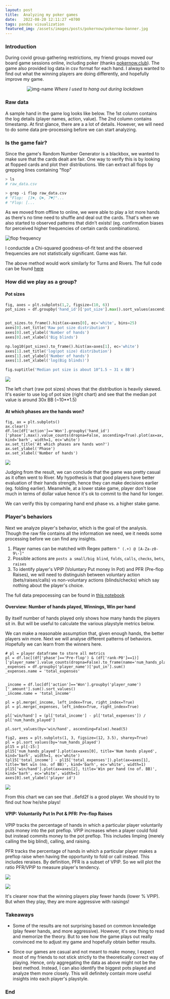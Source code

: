 ```yaml
---
layout: post
title:  Analyzing my poker games
date:   2022-08-20 12:11:27 +0700
tags: pandas visualization
featured_img: /assets/images/posts/pokernow/pokernow-banner.jpg
---
```



### Introduction

During covid group gathering restrictions, my friend groups moved our board game sessions online, including poker (thanks [pokernow.club](https://www.pokernow.club/)). The game also provided log data in csv format for each hand. I always wanted to find out what the winning players are doing differently, and hopefully improve my game.


<p align="center">
  <img alt="img-name" src="/assets/images/posts/pokernow/pokernow-screenshot.jpg">
    <em>Where I used to hang out during lockdown</em>
</p>



### Raw data
A sample hand in the game log looks like below. The 1st column contains the log details (player names, action, value). The 2nd column contains timestamp. At first glance, there are a a lot of details. However, we will need to do some data pre-processing before we can start analyzing.

<script src="https://gist.github.com/dobeok/d5006c2bf249277680e890b1fa19b8d6.js"></script>

### Is the game fair?

Since the game's Random Number Generator is a blackbox, we wanted to make sure that the cards dealt are fair. One way to verify this is by looking at flopped cards and plot their distributions. We can extract all flops by grepping lines containing "flop"

```bash
> ls
# raw_data.csv

> grep -i flop raw_data.csv
# "Flop:  [3♦, Q♠, 7♥]"...
# "Flop: [...
```


As we moved from offline to online, we were able to play a lot more hands as there's no time need to shuffle and deal out the cards. That's when we also started to observed patterns that didn't exists! (eg. confirmation biases for perceived higher frequencies of certain cards combinations).

![flop frequency](/assets/images/posts/pokernow/flop-dist.png)

I conductde a Chi-squared goodness-of-fit test and the observed frequencies are not statistically significant. Game was fair.

The above method would work similarly for Turns and Rivers. The full code can be found [here](https://github.com/dobeok/analyze-pokernow-games/blob/main/A-game-setup/analyze-flops.py)


### How did we play as a group?

#### Pot sizes

```python
fig, axes = plt.subplots(1,2, figsize=(10, 6))
pot_sizes = df.groupby('hand_id')['pot_size'].max().sort_values(ascending=False) / 0.20


pot_sizes.to_frame().hist(ax=axes[0], ec='white', bins=25)
axes[0].set_title('Raw pot size distribution')
axes[0].set_ylabel('Number of hands')
axes[0].set_xlabel('Big blinds')

np.log10(pot_sizes).to_frame().hist(ax=axes[1], ec='white')
axes[1].set_title('log(pot size) distribution')
axes[1].set_ylabel('Number of hands')
axes[1].set_xlabel('log(Big blinds)')

fig.suptitle('Median pot size is about 10^1.5 ~ 31 x BB')

```
![](/assets/images/posts/pokernow/img1-potsize.png)

The left chart (raw pot sizes) shows that the distribution is heavily skewed. It's easier to use log of pot size (right chart) and see that the median pot value is around 30x BB (~10**1.5)


#### At which phases are the hands won?

```python3
fig, ax = plt.subplots()
ax.clear()
df.loc[df['action']=='Won'].groupby('hand_id')['phase'].max().value_counts(dropna=False, ascending=True).plot(ax=ax, kind='barh', width=1, ec='white')
ax.set_title('At which phases are hands won?')
ax.set_ylabel('Phase')
ax.set_xlabel('Number of hands')
```

![](/assets/images/posts/pokernow/img7-phase.png)


Judging from the result, we can conclude that the game was pretty casual as it often went to River. My hypothesis is that good players have better evaluation of their hands strength, hence they can make decisions earlier (eg. folding earlier). Meanwhile, at a lower stake game, player don't lose much in terms of dollar value hence it's ok to commit to the hand for longer.

We can verify this by comparing hand end phase vs. a higher stake game.

### Player's behaviors

Next we analyze player's behavior, which is the goal of the analysis. Though the raw file contains all the information we need, we it needs some processing before we can find any insights.

1. Player names can be matched with Regex pattern `" (.+) @ [A-Za-z0-9\-]"`
2. Possible actions are `posts a small/big blind`, `folds`, `calls`, `checks`, `bets`, `raises`
3. To identify player's VPIP (Voluntary Put money In Pot) and PFR (Pre-flop Raises), we will need to distinguish between voluntary action (bets/raises/calls) vs non-voluntary actions (blinds/checks) which say nothing about the player's choice.

The full data prepocessing can be found in [this notebook](https://github.com/dobeok/analyze-pokernow-games/blob/main/B-game-play/analyze.ipynb)


#### Overview:  Number of hands played, Winnings, Win per hand

By itself number of hands played only shows how many hands the players sit in. But will be useful to calculate the various playstyle metrics below.

We can make a reasonable assumption that, given enough hands, the better players win more. Next we will analyse different patterns of behaviors. Hopefully we can learn from the winners here.

```python3
# pl = player dataframe to store all metrics
pl = df.loc[(df['phase']=='Pre-flop') & (df['rank-P0']==1)]['player_name'].value_counts(dropna=False).to_frame(name='num_hands_played')
_expenses = df.groupby('player_name')['put_in'].sum()
_expenses.name = 'total_expenses'


_income = df.loc[df['action']=='Won'].groupby('player_name')['_amount'].sum().sort_values()
_income.name = 'total_income'

pl = pl.merge(_income, left_index=True, right_index=True)
pl = pl.merge(_expenses, left_index=True, right_index=True)

pl['win/hand'] = (pl['total_income'] - pl['total_expenses']) / pl['num_hands_played']

pl.sort_values(by='win/hand', ascending=False).head(5)

fig2, axes = plt.subplots(1, 3, figsize=(12, 3.5), sharey=True)
pl = pl.sort_values(by='num_hands_played')
pl15 = pl[-15:]
pl15['num_hands_played'].plot(ax=axes[0], title='Num hands played', kind='barh', width=1, ec='white')
(pl15['total_income'] - pl15['total_expenses']).plot(ax=axes[1], title='Net win (no. of BB)', kind='barh', ec='white', width=1)
pl15['win/hand'].plot(ax=axes[2], title='Win per hand (no of. BB)', kind='barh', ec='white', width=1)
axes[0].set_ylabel('player id')
```
![](/assets/images/posts/pokernow/img4-player-overview.png)

From this chart we can see that ..6efd2f is a good player. We should try to find out how he/she plays!

#### VPIP: Voluntarily Put In Pot & PFR: Pre-flop Raises

VPIP tracks the percentage of hands in which a particular player voluntarily puts money into the pot preflop. VPIP increases when a player could fold but instead commits money to the pot preflop. This includes limping (merely calling the big blind), calling, and raising.

PFR tracks the percentage of hands in which a particular player makes a preflop raise when having the opportunity to fold or call instead. This includes reraises. By definition, PFR is a subset of VPIP. So we will plot the ratio PFR/VPIP to measure player's tendency.

![](/assets/images/posts/pokernow/img5-vpip-reg.png)


![](/assets/images/posts/pokernow/img6-pfr-reg.png)

It's clearer now that the winning players play fewer hands (lower % VPIP). But when they play, they are more aggressive with raisings!


### Takeaways

* Some of the results are not surprising based on common knowledge (play fewer hands, and more aggressive). However, it's one thing to read and memorize the theory. But to see how the game plays out really convinced me to adjust my game and hopefully obtain better results.

* Since our games are casual and not meant to make money, I expect most of my friends to not stick strictly to the theoretically correct way of playing. Hence, only aggregating the data as above might not be the best method. Instead, I can also identify the biggest pots played and analyze them more closely. This will definitely contain more useful insights into each player's playstyle.

### End